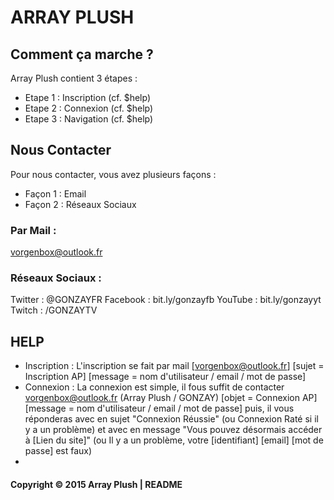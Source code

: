# ARRAY PLUSH

## Comment ça marche ?
Array Plush contient 3 étapes :
* Etape 1 : Inscription (cf. $help)
* Etape 2 : Connexion (cf. $help)
* Etape 3 : Navigation (cf. $help)

## Nous Contacter
Pour nous contacter, vous avez plusieurs façons :
* Façon 1 : Email
* Façon 2 : Réseaux Sociaux

### Par Mail :
vorgenbox@outlook.fr

### Réseaux Sociaux :
Twitter : @GONZAYFR
Facebook : bit.ly/gonzayfb
YouTube : bit.ly/gonzayyt
Twitch : /GONZAYTV

## HELP
* Inscription : L'inscription se fait par mail [vorgenbox@outlook.fr] [sujet = Inscription AP] [message = nom d'utilisateur / email / mot de passe]
* Connexion : La connexion est simple, il fous suffit de contacter vorgenbox@outlook.fr (Array Plush / GONZAY) [objet = Connexion AP] [message = nom d'utilisateur / email / mot de passe] puis, il vous réponderas avec en sujet "Connexion Réussie" (ou Connexion Raté si il y a un problème) et avec en message "Vous pouvez désormais accéder à [Lien du site]" (ou Il y a un problème, votre [identifiant] <ou> [email] <ou> [mot de passe] est faux)
* 


#### Copyright © 2015 Array Plush | README
